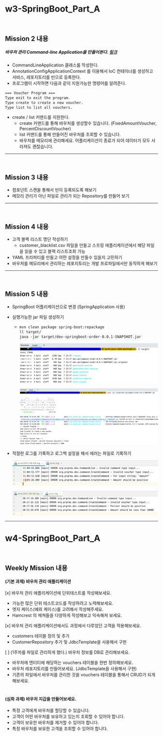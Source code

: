 # w3-SpringBoot_Part_A

<br/>

## Mission 2  내용 

##### 바우처 관리 Command-line Application을 만들어본다. [링크](https://dzone.com/articles/interactive-console-applications-in-java) 

- CommandLineApplication 클래스를 작성한다. 
- AnnotationConfigApplicationContext 를 이용해서 IoC 컨테이너를 생성하고 서비스, 레포지토리를 빈으로 등록한다. 
- 프로그램이 시작하면 다음과 같이 지원가능한 명령어를 알려준다. 

```
=== Voucher Program === 
Type exit to exit the program. 
Type create to create a new voucher. 
Type list to list all vouchers.
```



- create / list 커맨드를 지원한다. 
  - create 커맨드를 통해 바우처를 생성할수 있습니다. (FixedAmountVoucher, PercentDiscountVoucher) 
  - list 커맨드를 통해 만들어진 바우처를 조회할 수 있습니다. 
  - 바우처를 메모리에 관리해세요. 어플리케이션이 종료가 되어 데이터가 모두 사라져도 괜찮습니다. 

---

<br/>

## Mission 3  내용 

- 컴포넌트 스캔을 통해서 빈이 등록되도록 해보기
- 메모리 관리가 아닌 파일로 관리가 되는 Repository를 만들어 보기

---

<br/>

## Mission 4 내용

- 고객 블랙 리스트 명단 작성하기
  - customer_blacklist.csv 파일을 만들고 스프링 애플리케이션에서 해당 파일을 읽을 수 있고 블랙 리스트조회 가능 
- YAML 프라퍼티를 만들고 어떤 설정을 만들수 있을지 고민하기 
- 바우처를 메모리에서 관리하는 레포지토리는 개발 프로파일에서만 동작하게 해보기

---

<br/>

## Mission 5 내용

- SpringBoot 어플리케이션으로 변경 (SpringApplication 사용)

- 실행가능한 jar 파일 생성하기

  - ```shell
    mvn clean package spring-boot:repackage
    ll target/
    java -jar target/dev-springboot-order-0.0.1-SNAPSHOT.jar
    ```

    ![jar1](assets/images/jar1.png)

    ![jar1](assets/images/jar2.png)


- 적절한 로그를 기록하고 로그백 설정을 해서 에러는 파일로 기록하기

  ![errorlog](assets/images/errorlog0908.png)

  ![errorlog](assets/images/errorlog.png)

---





# w4-SpringBoot_Part_A

<br/>

## Weekly Mission 내용 



#### (기본 과제) **바우처 관리 애플리케이션**

[x]  바우처 관리 애플리케이션에 단위테스트를 작성해보세요.

- 가능한 많은 단위 테스트코드를 작성하려고 노력해보세요.
- 엣지 케이스(예외 케이스)를 고려해서 작성해주세요.
- Hamcrest 의 메쳐들을 다양하게 작성해보고 익숙해져 보세요.

[x]  바우처 관리 애플리케이션에서도 과정에서 다루었던 고객을 적용해보세요.

- customers 테이블 정의 및 추가
- CustomerRepository 추가 및 JdbcTemplate을 사용해서 구현

[ ]  (1주차를 파일로 관리하게 했다.) 바우처 정보를 DB로 관리해보세요.

- 바우처에 엔터티에 해당하는 vouchers 테이블을 한번 정의해보세요.
- 바우처 레포지토리를 만들어보세요. (JdbcTemplate을 사용해서 구현)
- 기존의 파일에서 바우처를 관리한 것을 vouchers 테이블을 통해서 CRUD가 되게 해보세요.

#

#### (심화 과제) **바우처 지갑을 만들어보세요.**

- 특정 고객에게 바우처를 할당할 수 있습니다.
- 고객이 어떤 바우처를 보유하고 있는지 조회할 수 있어야 합니다.
- 고객이 보유한 바우처를 제거할 수 있어야 합니다.
- 특정 바우처를 보유한 고객을 조회할 수 있어야 합니다.

